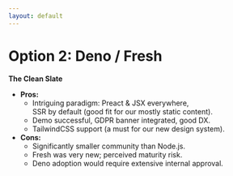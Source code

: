 ```yaml
---
layout: default
---
```


<h1>Option 2: Deno / Fresh</h1>

<p><strong>The Clean Slate</strong></p>

<ul>
  <li v-click><strong>Pros:</strong>
    <ul>
      <li>Intriguing paradigm: Preact &amp; JSX everywhere, <br>SSR by default (good fit for our mostly static content).</li>
      <li>Demo successful, GDPR banner integrated, good DX.</li>
      <li>TailwindCSS support (a must for our new design system).</li>
    </ul>
  </li>
  <li v-click><strong>Cons:</strong>
    <ul>
      <li>Significantly smaller community than Node.js.</li>
      <li>Fresh was very new; perceived maturity risk.</li>
      <li>Deno adoption would require extensive internal approval.</li>
    </ul>
  </li>
</ul>

<CornerLogo src="/2025-04-23/fresh-logo.svg" alt="Deno/Fresh Logo" height="250px" /> 

<!-- Deno Deploy could be downsizing, from 35 to 12 to 7. 

Could be this an indicator of their health as a JS Runtime?
-->